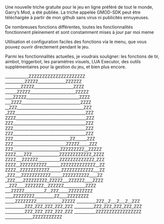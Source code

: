 Une nouvelle triche gratuite pour le jeu en ligne préféré de tout le monde, Garry’s Mod, a été publiée. La triche appelée GMOD-SDK peut être téléchargée à partir de mon github
sans virus ni publicités ennuyeuses.

De nombreuses fonctions différentes, toutes les fonctionnalités fonctionnent pleinement et sont constamment mises à jour par moi meme 

Utilisation et configuration faciles des fonctions via le menu, que vous pouvez ouvrir directement pendant le jeu.

Parmi les fonctionnalités actuelles, je voudrais souligner: les fonctions de tir, aimbot, triggerbot, les paramètres visuels, LUA Executor, des outils supplémentaires pour la 
gestion du jeu, et bien plus encore.

____________ZZZZZZZZZZZZZZZZZZZZZ 
__________ZZZZZ______________ZZZZZZ 
________ZZZZZ____________________ZZZZ 
______ZZZZZ_______________________ZZZZZ 
____ZZZZZ___________________________ZZZZ 
___ZZZZ______________________________ZZZZ 
__ZZZ__________________________________ZZZ 
_ZZZ____________________________________ZZZ 
ZZZZ____________________________________ZZZ 
ZZZ_____________________________________ZZZ 
ZZZ_____________________________________ZZZ 
ZZZ_____________________________________ZZZ 
ZZZ_____________________________ZZ______ZZZ 
ZZZ___________________________ZZZZZ_____ZZZ 
ZZZ________________________ZZZZZZZZZ__ZZZZZ 
ZZZZ____ZZZ______________ZZZZZZZZZZZZ_ZZZZ 
ZZZZ___ZZZZZZ___________ZZZZZZZZZZZZZ_ZZZ 
ZZZZ__ZZZZZZZZZZ_______ZZZZZZZZZZZZZ__ZZ 
ZZZZ__ZZZZZZZZZZZ______ZZZZZZZZZZZZ___ZZ 
_ZZZ___ZZZZZZZZZZZ______ZZZZZZZZZZ____ZZ 
_ZZZ____ZZZZZZZZZ_ZZZZZ___ZZZZZZ____ZZZZ 
__ZZZ____ZZZZZZZ__ZZZZZZ___________ZZZZ 
___ZZZZZ__________Z__ZZZ_____ZZZZZZZZZ 
____ZZZZZZZZ__________ZZ____ZZZZZZZZ 
_____ZZZZZZZZ_____________ZZZZZ 
__________ZZZ__Z___Z___Z__ZZZ 
__________ZZZ_ZZZ_ZZZ_ZZZ_ZZZ 
__________ZZZ_ZZZ_ZZZ_ZZZ_ZZZ 
__________ZZZ_ZZZ_ZZZ_ZZZ_ZZZ 
___________ZZZZZZZZZZZZZZZZZ 
______________ZZZZZZZZZZZ  
